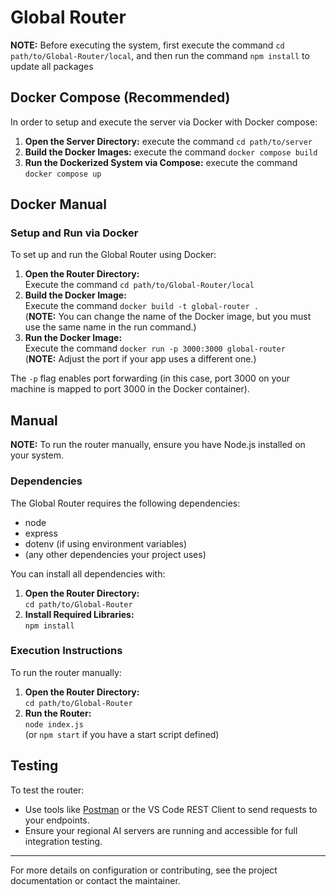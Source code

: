 # Global Router

**NOTE:** Before executing the system, first execute the command `cd path/to/Global-Router/local`, and then run the command `npm install` to update all packages

## Docker Compose (Recommended)

In order to setup and execute the server via Docker with Docker compose:

1. **Open the Server Directory:** execute the command `cd path/to/server`
2. **Build the Docker Images:** execute the command `docker compose build`
3. **Run the Dockerized System via Compose:** execute the command `docker compose up`

## Docker Manual

### Setup and Run via Docker

To set up and run the Global Router using Docker:

1. **Open the Router Directory:**  
   Execute the command `cd path/to/Global-Router/local`
2. **Build the Docker Image:**  
   Execute the command `docker build -t global-router .`  
   (**NOTE:** You can change the name of the Docker image, but you must use the same name in the run command.)
3. **Run the Docker Image:**  
   Execute the command `docker run -p 3000:3000 global-router`  
   (**NOTE:** Adjust the port if your app uses a different one.)

The `-p` flag enables port forwarding (in this case, port 3000 on your machine is mapped to port 3000 in the Docker container).

## Manual

**NOTE:** To run the router manually, ensure you have Node.js installed on your system.

### Dependencies

The Global Router requires the following dependencies:

* node
* express
* dotenv (if using environment variables)
* (any other dependencies your project uses)

You can install all dependencies with:

1. **Open the Router Directory:**  
   `cd path/to/Global-Router`
2. **Install Required Libraries:**  
   `npm install`

### Execution Instructions

To run the router manually:

1. **Open the Router Directory:**  
   `cd path/to/Global-Router`
2. **Run the Router:**  
   `node index.js`  
   (or `npm start` if you have a start script defined)

## Testing

To test the router:

* Use tools like [Postman](https://www.postman.com/) or the VS Code REST Client to send requests to your endpoints.
* Ensure your regional AI servers are running and accessible for full integration testing.

---

For more details on configuration or contributing, see the project documentation or contact the maintainer.
